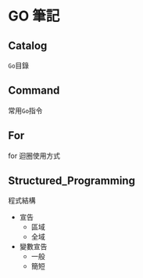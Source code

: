 # GO 筆記

## Catalog

`Go`目錄

## Command

常用`Go`指令

## For

for 迴圈使用方式

## Structured_Programming

程式結構

* 宣告
    * 區域
    * 全域
* 變數宣告
    * 一般
    * 簡短
    